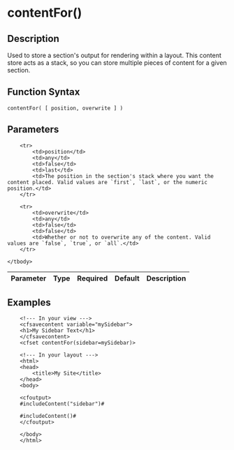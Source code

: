 # contentFor()

## Description
Used to store a section's output for rendering within a layout. This content store acts as a stack, so you can store multiple pieces of content for a given section.

## Function Syntax
	contentFor( [ position, overwrite ] )


## Parameters
<table>
	<thead>
		<tr>
			<th>Parameter</th>
			<th>Type</th>
			<th>Required</th>
			<th>Default</th>
			<th>Description</th>
		</tr>
	</thead>
	<tbody>
		
		<tr>
			<td>position</td>
			<td>any</td>
			<td>false</td>
			<td>last</td>
			<td>The position in the section's stack where you want the content placed. Valid values are `first`, `last`, or the numeric position.</td>
		</tr>
		
		<tr>
			<td>overwrite</td>
			<td>any</td>
			<td>false</td>
			<td>false</td>
			<td>Whether or not to overwrite any of the content. Valid values are `false`, `true`, or `all`.</td>
		</tr>
		
	</tbody>
</table>


## Examples
		
		<!--- In your view --->
		<cfsavecontent variable="mySidebar">
		<h1>My Sidebar Text</h1>
		</cfsavecontent>
		<cfset contentFor(sidebar=mySidebar)>
		
		<!--- In your layout --->
		<html>
		<head>
		    <title>My Site</title>
		</head>
		<body>
		
		<cfoutput>
		#includeContent("sidebar")#
		
		#includeContent()#
		</cfoutput>

		</body>
		</html>
